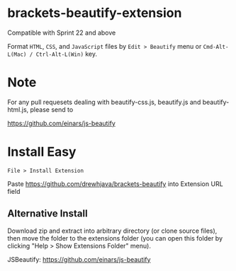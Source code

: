 brackets-beautify-extension
============================

Compatible with Sprint 22 and above

Format `HTML`, `CSS`, and `JavaScript` files by `Edit > Beautify` menu or `Cmd-Alt-L(Mac) / Ctrl-Alt-L(Win)` key.

Note
===

For any pull requesets dealing with beautify-css.js, beautify.js and beautify-html.js, please send to 

https://github.com/einars/js-beautify

Install Easy
===

`File > Install Extension`

Paste https://github.com/drewhjava/brackets-beautify into Extension URL field


Alternative Install
---
Download zip and extract into arbitrary directory (or clone source files), then move the folder to the extensions folder (you can open this folder by clicking "Help > Show Extensions Folder" menu).

JSBeautify: https://github.com/einars/js-beautify
